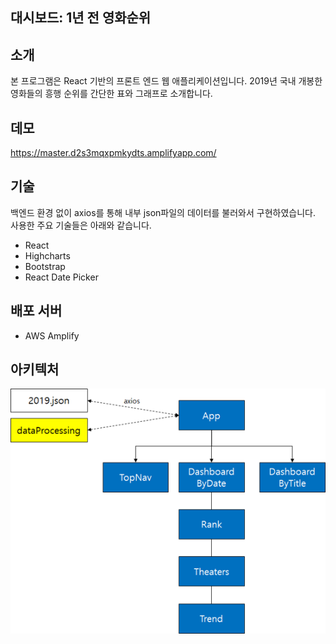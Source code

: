 ## 대시보드: 1년 전 영화순위

## 소개
본 프로그램은 React 기반의 프론트 엔드 웹 애플리케이션입니다.
2019년 국내 개봉한 영화들의 흥행 순위를 간단한 표와 그래프로 소개합니다.

## 데모
https://master.d2s3mqxpmkydts.amplifyapp.com/

## 기술
백엔드 환경 없이 axios를 통해 내부 json파일의 데이터를 불러와서 구현하였습니다.
사용한 주요 기술들은 아래와 같습니다.
- React
- Highcharts
- Bootstrap
- React Date Picker

## 배포 서버
- AWS Amplify

## 아키텍처
![](public/architecture.png)